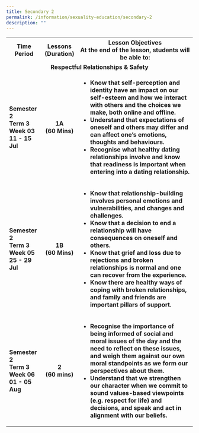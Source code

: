 ```yaml
---
title: Secondary 2
permalink: /information/sexuality-education/secondary-2
description: ""
---
```

<table>
<tbody>
<tr>
<th style="text-align: center;">Time Period</th>
<th style="text-align: center;">Lessons<br />(Duration)</th>
<th style="text-align: center;">Lesson Objectives<br />At the end of the lesson, students will be able to:</th>
</tr>
<tr>
<td style="text-align: center;" colspan="3"><strong>Respectful Relationships &amp; Safety</strong></td>
</tr>
<tr>
<td><strong>Semester 2<br />Term 3 Week 03<br />11 - 15 Jul</strong></td>
<td style="text-align: center;"><strong>1A<br />(60 Mins)</strong></td>
<td>
<ul>
<li><strong>Know that self-perception and identity have an impact on our self-esteem and how we interact with others and the choices we make, both online and offline.</strong></li>
<li><strong>Understand that expectations of oneself and others may differ and can affect one&rsquo;s emotions, thoughts and behaviours.</strong></li>
<li><strong>Recognise what healthy dating relationships involve and know that readiness is important when entering into a dating relationship.</strong></li>
</ul>
</td>
</tr>
<tr>
<td><strong>Semester 2<br />Term 3 Week 05<br />25 - 29 Jul</strong></td>
<td style="text-align: center;"><strong>1B<br />(60 Mins)</strong></td>
<td>
<ul>
<li><strong>Know that relationship-building involves personal emotions and vulnerabilities, and changes and challenges.</strong></li>
<li><strong>Know that a decision to end a relationship will have consequences on oneself and others.</strong></li>
<li><strong>Know that grief and loss due to rejections and broken relationships is normal and one can recover from the experience.</strong></li>
<li><strong>Know there are healthy ways of coping with broken relationships, and family and friends are important pillars of support.</strong></li>
</ul>
</td>
</tr>
<tr>
<td><strong>Semester 2<br />Term 3 Week 06<br />01 - 05 Aug</strong></td>
<td style="text-align: center;"><strong>2<br />(60 mins)</strong></td>
<td>
<ul>
<li><strong>Recognise the importance of being informed of social and moral issues of the day and the need to reflect on these issues, and weigh them against our own moral standpoints as we form our perspectives about them.</strong></li>
<li><strong>Understand that we strengthen our character when we commit to sound values-based viewpoints (e.g. respect for life) and decisions, and speak and act in alignment with our beliefs.</strong></li>
</ul>
</td>
</tr>
</tbody>
</table>